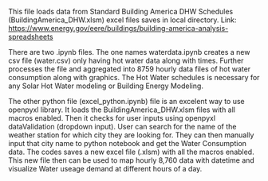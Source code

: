 This file loads data from Standard Building America DHW Schedules (BuildingAmerica_DHW.xlsm) excel files saves in local directory.
Link: https://www.energy.gov/eere/buildings/building-america-analysis-spreadsheets

There are two .ipynb files. The one names waterdata.ipynb creates a new csv file (water.csv) only having hot water data along with times.
Further processes the file and aggregated into 8759 hourly data files of hot water consumption along with graphics.
The Hot Water schedules is necessary for any Solar Hot Water modeling or Building Energy Modeling.

The other python file (excel_python.ipynb) file is an excelent way to use openpyxl library. It loads the BuildingAmerica_DHW.xlsm files with all macros enabled. Then it checks for user inputs using openpyxl dataValidation (dropdown input). User can search for the name of the weather station for which city they are looking for. They can then manually input that city name to python notebook and get the Water Consumption data. The codes saves a new excel file (.xlsm) with all the macros enabled. This new file then can be used to map hourly 8,760 data with datetime and visualize Water useage demand at different hours of a day. 

